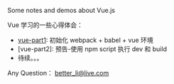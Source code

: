 Some notes and demos about Vue.js

Vue 学习的一些心得体会：

* [vue-part1](https://github.com/Deguang/learn-vue/blob/master/vue-part1/Vue%20%E7%8E%AF%E5%A2%83%E6%90%AD%E5%BB%BA%20part1.md): 初始化 webpack + babel + vue 环境
* [vue-part2]: 预告-使用 npm script 执行 dev 和 build
* 待续。。。


Any Question：
<a href="mailto:better_li@live.com">better_li@live.com</a>